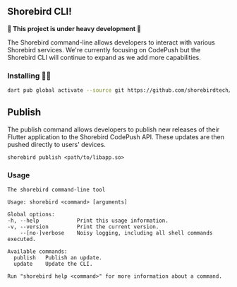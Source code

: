 ## Shorebird CLI!

**🚧 This project is under heavy development 🚧**

The Shorebird command-line allows developers to interact with various Shorebird services. We're currently focusing on CodePush but the Shorebird CLI will continue to expand as we add more capabilities.

### Installing 🧑‍💻

```sh
dart pub global activate --source git https://github.com/shorebirdtech/shorebird --git-path packages/shorebird_cli
```

## Publish

The publish command allows developers to publish new releases of their Flutter application to the Shorebird CodePush API. These updates are then pushed directly to users' devices.

```
shorebird publish <path/to/libapp.so>
```

### Usage

```
The shorebird command-line tool

Usage: shorebird <command> [arguments]

Global options:
-h, --help            Print this usage information.
-v, --version         Print the current version.
    --[no-]verbose    Noisy logging, including all shell commands executed.

Available commands:
  publish   Publish an update.
  update    Update the CLI.

Run "shorebird help <command>" for more information about a command.
```
